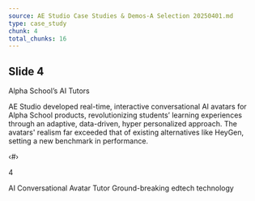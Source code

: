 ```yaml
---
source: AE Studio Case Studies & Demos-A Selection 20250401.md
type: case_study
chunk: 4
total_chunks: 16
---
```


## Slide 4

Alpha School’s AI Tutors

AE Studio developed real-time, interactive conversational AI avatars for Alpha School products, revolutionizing students’ learning experiences through an adaptive, data-driven, hyper personalized approach. The avatars' realism far exceeded that of existing alternatives like HeyGen, setting a new benchmark in performance.

‹#›

4

AI Conversational Avatar Tutor
Ground-breaking edtech technology